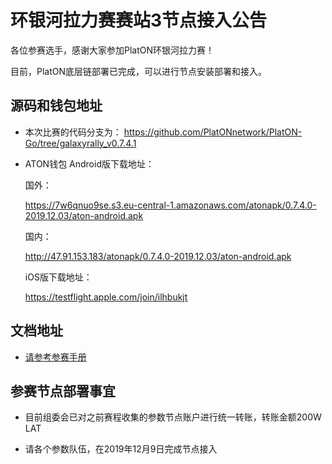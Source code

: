# 环银河拉力赛赛站3节点接入公告

各位参赛选手，感谢大家参加PlatON环银河拉力赛！

目前，PlatON底层链部署已完成，可以进行节点安装部署和接入。

## 源码和钱包地址

- 本次比赛的代码分支为：
  https://github.com/PlatONnetwork/PlatON-Go/tree/galaxyrally_v0.7.4.1

- ATON钱包
  Android版下载地址：

  国外：
  
  https://7w6qnuo9se.s3.eu-central-1.amazonaws.com/atonapk/0.7.4.0-2019.12.03/aton-android.apk
  
  国内：
  
  http://47.91.153.183/atonapk/0.7.4.0-2019.12.03/aton-android.apk
  
  iOS版下载地址：
  
  https://testflight.apple.com/join/ilhbukjt


## 文档地址

- [请参考参赛手册](https://github.com/PlatONnetwork/GalaxyRally/blob/master/README.md)

## 参赛节点部署事宜

- 目前组委会已对之前赛程收集的参数节点账户进行统一转账，转账金额200W LAT

- 请各个参数队伍，在2019年12月9日完成节点接入

  

